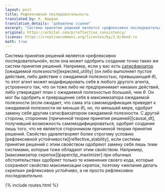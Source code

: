 ```yaml
---
layout: post
title: Рефлексивная последовательность
translated_by: К. Кирдан
translation_details: "добавлены ссылки"
excerpt: "Система принятия решений является «рефлексивно последовательной», если она может одобрить создание точно таких же систем принятия решений. Например, если у вас есть сатисфаизатор ожидаемой полезности (он либо выполняет пустое действие, либо действие с ожидаемой полезностью, превышающей $\theta$), то этот агент может модифицировать себя в любого другого агента, устроенного так, что он тоже либо не предпринимает никаких действий, либо утверждает план с ожидаемой полезностью большей, чем $\theta$. Он мог бы одобрить и превращение себя в максимизатора ожидаемой полезности (если ожидает, что сама эта самомодификация приведет к ожидаемой полезности не меньше $\theta$), но, по меньшей мере, одобрит замену себя другим сатисфаизатором ожидаемой полезности. С другой стороны, сторонник теории принятия решений, получивший возможность самомодифицироваться, одобрит создание лишь того, что не является сторонником причинной теории принятия решений. Свойство удовлетворяет более строгому условию рефлексивной устойчивости, если системы принятия решений с этим свойством одобряют замену себя _лишь теми_ системами, которые тоже обладают этим свойством. Например, максимизатор скрепок при обычных обстоятельствах одобряет только те изменения своего кода, которые сохраняют свойство максимизации скрепок, поэтому «желание делать скрепки» рефлексивно _устойчиво_, а не просто рефлексивно _последовательно_."
original: https://arbital.com/p/reflective_consistency/
license: https://creativecommons.org/licenses/by/3.0/deed.ru
math: true
---
```

Система принятия решений является «рефлексивно последовательной», если она может одобрить создание точно таких же систем принятия решений. Например, если у вас есть [сатисфаизатор](https://en.wikipedia.org/wiki/Satisficing) [ожидаемой полезности][expected_utility] (он либо выполняет пустое действие, либо действие с ожидаемой полезностью, превышающей $\theta$), то этот агент может модифицировать себя в любого другого агента, устроенного так, что он тоже либо не предпринимает никаких действий, либо утверждает план с ожидаемой полезностью большей, чем $\theta$. Он мог бы одобрить и превращение себя в максимизатора ожидаемой полезности (если ожидает, что сама эта самомодификация приведет к ожидаемой полезности не меньше $\theta$), но, по меньшей мере, одобрит замену себя другим сатисфаизатором ожидаемой полезности. С другой стороны, сторонник [причинной теории принятия решений][causal_dt], получивший возможность самомодифицироваться, одобрит создание лишь того, что не является сторонником причинной теории принятия решений. Свойство удовлетворяет более строгому условию [рефлексивной устойчивости][reflective_stability], если системы принятия решений с этим свойством одобряют замену себя _лишь теми_ системами, которые тоже обладают этим свойством. Например, [максимизатор скрепок][paperclip_maximizer] при обычных обстоятельствах одобряет только те изменения своего кода, которые сохраняют свойство максимизации скрепок, поэтому «желание делать скрепки» рефлексивно _устойчиво_, а не просто рефлексивно _последовательно_.

{% include routes.html %}

